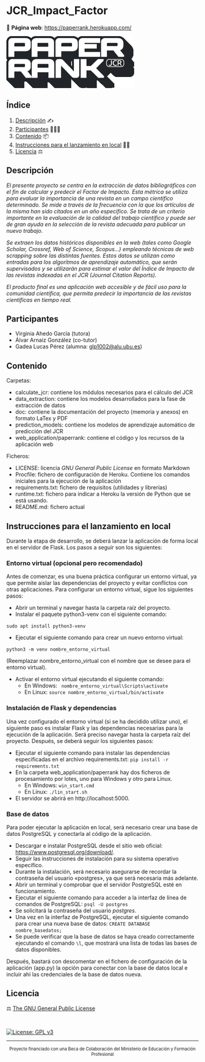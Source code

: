 # JCR_Impact_Factor

🔗 **Página web**: https://paperrank.herokuapp.com/

![Logo de Paperrank](./web_application/paperrank/static/images/logo_bl.png)

## Índice
1. [Descripción](#descripción) ✍ 
2. [Participantes](#participantes) 👨‍👩‍👧 
3. [Contenido](#contenido) 📦 
4. [Instrucciones para el lanzamiento en local](#instrucciones-para-el-lanzamiento-en-local) 👨‍💻
5. [Licencia](#licencia) ⚖ 

## Descripción 
_El presente proyecto se centra en la extracción de datos bibliográficos con el fin de calcular y predecir el Factor de Impacto. Esta métrica se utiliza para evaluar la importancia de una revista en un campo científico determinado. Se mide a través de la frecuencia con la que los artículos de la misma han sido citados en un año específico. Se trata de un criterio importante en la evaluación de la calidad del trabajo científico y puede ser de gran ayuda en la selección de la revista adecuada para publicar un nuevo trabajo._

_Se extraen los datos históricos disponibles en la web (tales como Google Scholar, Crossref, Web of Science, Scopus...) empleando técnicas de web scrapping sobre las distintas fuentes. Estos datos se utilizan como entradas para los algoritmos de aprendizaje automático, que serán supervisados y se utilizarán para estimar el valor del Índice de Impacto de las revistas indexadas en el JCR (Journal Citation Reports)._

_El producto final es una aplicación web accesible y de fácil uso para la comunidad científica, que permita predecir la importancia de las revistas científicas en tiempo real._

## Participantes 
* Virginia Ahedo García (tutora)
* Álvar Arnaiz González (co-tutor)
* Gadea Lucas Pérez (alumna: glp1002@alu.ubu.es)

## Contenido 
Carpetas:
* calculate_jcr: contiene los módulos necesarios para el cálculo del JCR
* data_extraction: contiene los modelos desarrollados para la fase de extracción de datos
* doc: contiene la documentación del proyecto (memoria y anexos) en formato LaTex y PDF
* prediction_models: contiene los modelos de aprendizaje automático de predicción del JCR
* web_application/paperrank: contiene el código y los recursos de la aplicación web

Ficheros:
* LICENSE: licencia _GNU General Public License_ en formato Markdown
* Procfile: fichero de configuración de Heroku. Contiene los comandos iniciales para la ejecución de la aplicación
* requirements.txt: fichero de requisitos (utilidades y librerías)
* runtime.txt: fichero para indicar a Heroku la versión de Python que se está usando.
* README.md: fichero actual

## Instrucciones para el lanzamiento en local 
Durante la etapa de desarrollo, se deberá lanzar la aplicación de forma local en el servidor de Flask. Los pasos a seguir son los siguientes:

### Entorno virtual (opcional pero recomendado)
Antes de comenzar, es una buena práctica configurar un entorno virtual, ya que permite aislar las dependencias del proyecto y evitar conflictos con otras aplicaciones. Para configurar un entorno virtual, sigue los siguientes pasos:
* Abrir un terminal y navegar hasta la carpeta raíz del proyecto.
* Instalar el paquete python3-venv con el siguiente comando:
```
sudo apt install python3-venv
```
* Ejecutar el siguiente comando para crear un nuevo entorno virtual:
```
python3 -m venv nombre_entorno_virtual
```
(Reemplazar nombre_entorno_virtual con el nombre que se desee para el entorno virtual).
* Activar el entorno virtual ejecutando el siguiente comando:
  - En Windows:
  ``` nombre_entorno_virtual\Scripts\activate```
  - En Linux:
  ``` source nombre_entorno_virtual/bin/activate ```
### Instalación de Flask y dependencias
Una vez configurado el entorno virtual (si se ha decidido utilizar uno), el siguiente paso es instalar Flask y las dependencias necesarias para la ejecución de la aplicación. Será preciso navegar hasta la carpeta raíz del proyecto. Después, se deberá seguir los siguientes pasos:
* Ejecutar el siguiente comando para instalar las dependencias especificadas en el archivo requirements.txt:
```pip install -r requirements.txt```
* En la carpeta web_application/paperrank hay dos ficheros de procesamiento por lotes, uno para Windows y otro para Linux.
  - En Windows: ```win_start.cmd```
  - En Linux: ```./lin_start.sh```
* El servidor se abrirá en http://localhost:5000.

### Base de datos
Para poder ejecutar la aplicación en local, será necesario crear una base de datos PostgreSQL y conectarla al código de la aplicación.
* Descargar e instalar PostgreSQL desde el sitio web oficial: https://www.postgresql.org/download/.
* Seguir las instrucciones de instalación para su sistema operativo específico.
* Durante la instalación, será necesario asegurarse de recordar la contraseña del usuario «postgres», ya que será necesaria más adelante.
* Abrir un terminal y comprobar que el servidor PostgreSQL esté en funcionamiento.
* Ejecutar el siguiente comando para acceder a la interfaz de línea de comandos de PostgreSQL:
```psql -U postgres```
* Se solicitará la contraseña del usuario _postgres_.
* Una vez en la interfaz de PostgreSQL, ejecutar el siguiente comando para crear una nueva base de datos:
``` CREATE DATABASE nombre_basedatos; ```
* Se puede verificar que la base de datos se haya creado correctamente ejecutando el comando ```\l```, que mostrará una lista de todas las bases de datos disponibles.

Después, bastará con descomentar en el fichero de configuración de la aplicación (app.py) la opción para conectar con la base de datos local e incluir ahí las credenciales de la base de datos nueva.


## Licencia
⚖ [The GNU General Public License](https://www.gnu.org/licenses/)

</br>

[![License: GPL v3](https://img.shields.io/badge/License-GPLv3-purple.svg)](https://www.gnu.org/licenses/gpl-3.0)

---

<div align="center">
  <p align="center" style="font-size:0.8em">Proyecto financiado con una Beca de Colaboración del Ministerio de Educación y Formación Profesional</p>
</div>
